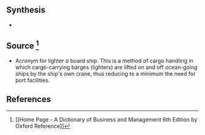 ## Synthesis
- 
## Source [^1]
- Acronym for lighter $a$ board ship. This is a method of cargo handling in which cargo-carrying barges (lighters) are lifted on and off ocean-going ships by the ship's own crane, thus reducing to a minimum the need for port facilities.
## References

[^1]: [[Home Page - A Dictionary of Business and Management 6th Edition by Oxford Reference]]
